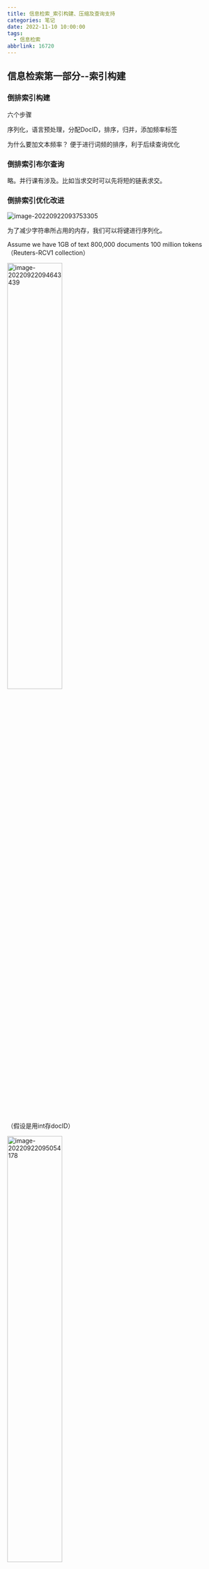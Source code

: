 ```yaml
---
title: 信息检索_索引构建、压缩及查询支持
categories: 笔记
date: 2022-11-10 10:00:00
tags:
  - 信息检索
abbrlink: 16720
---
```

## 信息检索第一部分--索引构建

### 倒排索引构建

六个步骤

序列化，语言预处理，分配DocID，排序，归并，添加频率标签

<p class="note note-info">为什么要加文本频率？
便于进行词频的排序，利于后续查询优化</p>

### 倒排索引布尔查询

略。并行课有涉及。比如当求交时可以先将短的链表求交。

### 倒排索引优化改进

![image-20220922093753305](https://raw.githubusercontent.com/Lunaticsky-tql/my_picbed/main/%E4%BF%A1%E6%81%AF%E6%A3%80%E7%B4%A2_%E7%B4%A2%E5%BC%95%E6%9E%84%E5%BB%BA%E3%80%81%E5%8E%8B%E7%BC%A9%E5%8F%8A%E6%9F%A5%E8%AF%A2%E6%94%AF%E6%8C%81/20221013143627586751_718_image-20220922093753305.png)

为了减少字符串所占用的内存，我们可以将键进行序列化。

Assume we have 1GB of text 800,000 documents 100 million tokens （Reuters-RCV1 collection）

<img src="https://raw.githubusercontent.com/Lunaticsky-tql/my_picbed/main/%E4%BF%A1%E6%81%AF%E6%A3%80%E7%B4%A2_%E7%B4%A2%E5%BC%95%E6%9E%84%E5%BB%BA%E3%80%81%E5%8E%8B%E7%BC%A9%E5%8F%8A%E6%9F%A5%E8%AF%A2%E6%94%AF%E6%8C%81/20221013143628933413_566_image-20220922094643439.png" alt="image-20220922094643439" width="50%" height="50%" />

（假设是用int存docID）

<img src="https://raw.githubusercontent.com/Lunaticsky-tql/my_picbed/main/%E4%BF%A1%E6%81%AF%E6%A3%80%E7%B4%A2_%E7%B4%A2%E5%BC%95%E6%9E%84%E5%BB%BA%E3%80%81%E5%8E%8B%E7%BC%A9%E5%8F%8A%E6%9F%A5%E8%AF%A2%E6%94%AF%E6%8C%81/20221013143629914308_735_image-20220922095054178.png" alt="image-20220922095054178" width="50%" height="50%" />

16*1.4

看上去很好。

然而，代价是必须要维护一张termID和字符串的映射表。

当需要处理的数据特别多时，由于排序，归并过程中所有的数据都需要这个表，就不得不一直将它放到内存里。

#### BSBI（Blocked Sort-Based Indexing）

仍然保留进行映射的策略

此算法的主要步骤如下：

1、将文档中的词进行id的映射，这里可以用hash的方法去构造

<img src="https://raw.githubusercontent.com/Lunaticsky-tql/my_picbed/main/%E4%BF%A1%E6%81%AF%E6%A3%80%E7%B4%A2_%E7%B4%A2%E5%BC%95%E6%9E%84%E5%BB%BA%E3%80%81%E5%8E%8B%E7%BC%A9%E5%8F%8A%E6%9F%A5%E8%AF%A2%E6%94%AF%E6%8C%81/20221013143631068932_652_image-20220922100056227.png" alt="image-20220922100056227" width="50%" height="50%" />

当然，可以先把全部文档读一遍构建映射，再分块构建倒排索引，也可以在构建每一块的倒排索引的时候边构建边映射。

<img src="https://raw.githubusercontent.com/Lunaticsky-tql/my_picbed/main/%E4%BF%A1%E6%81%AF%E6%A3%80%E7%B4%A2_%E7%B4%A2%E5%BC%95%E6%9E%84%E5%BB%BA%E3%80%81%E5%8E%8B%E7%BC%A9%E5%8F%8A%E6%9F%A5%E8%AF%A2%E6%94%AF%E6%8C%81/20221013143632700535_256_image-20220922101046446.png" alt="image-20220922101046446" width="50%" height="50%" />

2、将文档分割成大小相等的部分。分治

<img src="https://raw.githubusercontent.com/Lunaticsky-tql/my_picbed/main/%E4%BF%A1%E6%81%AF%E6%A3%80%E7%B4%A2_%E7%B4%A2%E5%BC%95%E6%9E%84%E5%BB%BA%E3%80%81%E5%8E%8B%E7%BC%A9%E5%8F%8A%E6%9F%A5%E8%AF%A2%E6%94%AF%E6%8C%81/20221013143634153162_211_image-20220922095854934.png" alt="image-20220922095854934" width="50%" height="50%" />

3、将每部分按照词ID对上文档ID的方式进行排序（保证分块可以在内存里放下）

<img src="https://raw.githubusercontent.com/Lunaticsky-tql/my_picbed/main/%E4%BF%A1%E6%81%AF%E6%A3%80%E7%B4%A2_%E7%B4%A2%E5%BC%95%E6%9E%84%E5%BB%BA%E3%80%81%E5%8E%8B%E7%BC%A9%E5%8F%8A%E6%9F%A5%E8%AF%A2%E6%94%AF%E6%8C%81/20221013143635299312_759_image-20220922095946828.png" alt="image-20220922095946828" width="50%" height="50%" />

![image-20220922100557902](https://raw.githubusercontent.com/Lunaticsky-tql/my_picbed/main/%E4%BF%A1%E6%81%AF%E6%A3%80%E7%B4%A2_%E7%B4%A2%E5%BC%95%E6%9E%84%E5%BB%BA%E3%80%81%E5%8E%8B%E7%BC%A9%E5%8F%8A%E6%9F%A5%E8%AF%A2%E6%94%AF%E6%8C%81/20221013143636457198_361_image-20220922100557902.png)

4、将每部分排序好后的结果进行合并，最后写出到磁盘中。

<img src="https://raw.githubusercontent.com/Lunaticsky-tql/my_picbed/main/%E4%BF%A1%E6%81%AF%E6%A3%80%E7%B4%A2_%E7%B4%A2%E5%BC%95%E6%9E%84%E5%BB%BA%E3%80%81%E5%8E%8B%E7%BC%A9%E5%8F%8A%E6%9F%A5%E8%AF%A2%E6%94%AF%E6%8C%81/20221013143637743125_385_image-20220922095721101.png" alt="image-20220922095721101" width="50%" height="50%" />

归并的过程中也可以分治，比如内存中只能放100个词条的总倒排索引，可以在第100个的时候写出磁盘（因为已经确定是最后结果了），从101个再继续。

<img src="https://raw.githubusercontent.com/Lunaticsky-tql/my_picbed/main/%E4%BF%A1%E6%81%AF%E6%A3%80%E7%B4%A2_%E7%B4%A2%E5%BC%95%E6%9E%84%E5%BB%BA%E3%80%81%E5%8E%8B%E7%BC%A9%E5%8F%8A%E6%9F%A5%E8%AF%A2%E6%94%AF%E6%8C%81/20221013143639158715_536_image-20220922102146120.png" alt="image-20220922102146120" width="50%" height="50%" />

#### SPIMI（Single-Pass In-Memory Indexing）

不作映射，其他与BSBI一样

<img src="https://raw.githubusercontent.com/Lunaticsky-tql/my_picbed/main/%E4%BF%A1%E6%81%AF%E6%A3%80%E7%B4%A2_%E7%B4%A2%E5%BC%95%E6%9E%84%E5%BB%BA%E3%80%81%E5%8E%8B%E7%BC%A9%E5%8F%8A%E6%9F%A5%E8%AF%A2%E6%94%AF%E6%8C%81/20221013143640277003_250_image-20220922101959755.png" alt="image-20220922101959755" width="50%" height="50%" />

<img src="https://raw.githubusercontent.com/Lunaticsky-tql/my_picbed/main/%E4%BF%A1%E6%81%AF%E6%A3%80%E7%B4%A2_%E7%B4%A2%E5%BC%95%E6%9E%84%E5%BB%BA%E3%80%81%E5%8E%8B%E7%BC%A9%E5%8F%8A%E6%9F%A5%E8%AF%A2%E6%94%AF%E6%8C%81/20221013143641398914_475_image-20220922102104189.png" alt="image-20220922102104189" width="50%" height="50%" />

因为D显然要比T小的多

#### 分布式解决方案MapReduce

大数据实训有涉及，略。

### 在线索引构建

#### 朴素方案

##### 朴素方案一：重建索引

![image-20220928141323699](https://raw.githubusercontent.com/Lunaticsky-tql/my_picbed/main/%E4%BF%A1%E6%81%AF%E6%A3%80%E7%B4%A2_%E7%B4%A2%E5%BC%95%E6%9E%84%E5%BB%BA%E3%80%81%E5%8E%8B%E7%BC%A9%E5%8F%8A%E6%9F%A5%E8%AF%A2%E6%94%AF%E6%8C%81/20221013143642866848_892_image-20220928141323699.png)

##### 朴素方案二：辅助索引

![image-20220928141427687](https://raw.githubusercontent.com/Lunaticsky-tql/my_picbed/main/%E4%BF%A1%E6%81%AF%E6%A3%80%E7%B4%A2_%E7%B4%A2%E5%BC%95%E6%9E%84%E5%BB%BA%E3%80%81%E5%8E%8B%E7%BC%A9%E5%8F%8A%E6%9F%A5%E8%AF%A2%E6%94%AF%E6%8C%81/20221013143644019596_168_image-20220928141427687.png)

使用辅助索引的话，一个很简便的思路是一个词建一个文档，归并便变为两个文档的合并。

![image-20220928141820357](https://raw.githubusercontent.com/Lunaticsky-tql/my_picbed/main/%E4%BF%A1%E6%81%AF%E6%A3%80%E7%B4%A2_%E7%B4%A2%E5%BC%95%E6%9E%84%E5%BB%BA%E3%80%81%E5%8E%8B%E7%BC%A9%E5%8F%8A%E6%9F%A5%E8%AF%A2%E6%94%AF%E6%8C%81/20221013143645445454_230_image-20220928141820357.png)

有什么缺陷？文件大小可能差距很大，且大量小文件不便于存储和对索引的快速读写（存储系统的问题）

![image-20220928142759774](https://raw.githubusercontent.com/Lunaticsky-tql/my_picbed/main/%E4%BF%A1%E6%81%AF%E6%A3%80%E7%B4%A2_%E7%B4%A2%E5%BC%95%E6%9E%84%E5%BB%BA%E3%80%81%E5%8E%8B%E7%BC%A9%E5%8F%8A%E6%9F%A5%E8%AF%A2%E6%94%AF%E6%8C%81/20221013143646682137_270_image-20220928142759774.png)

更大的问题，随着文档的数量变大，归并会越来越慢！



![image-20220928142854979](https://raw.githubusercontent.com/Lunaticsky-tql/my_picbed/main/%E4%BF%A1%E6%81%AF%E6%A3%80%E7%B4%A2_%E7%B4%A2%E5%BC%95%E6%9E%84%E5%BB%BA%E3%80%81%E5%8E%8B%E7%BC%A9%E5%8F%8A%E6%9F%A5%E8%AF%A2%E6%94%AF%E6%8C%81/20221013143647947499_639_image-20220928142854979.png)

合并时termID是有序的，归并时类似于归并排序，最坏复杂度是较大的那个索引的termID个数。而单个倒排索引合并只需要把新的list放到旧的后面就可以了，因为新的list中的docID肯定会比旧的大（就像上面图上所示）
$$
O\left(n+2n+\ldots+\frac{T}{n}\right)=O\left(\frac{T^2}{n}\right)
$$


#### 文档删除怎么操作？

无效向量

![image-20220928142307585](https://raw.githubusercontent.com/Lunaticsky-tql/my_picbed/main/%E4%BF%A1%E6%81%AF%E6%A3%80%E7%B4%A2_%E7%B4%A2%E5%BC%95%E6%9E%84%E5%BB%BA%E3%80%81%E5%8E%8B%E7%BC%A9%E5%8F%8A%E6%9F%A5%E8%AF%A2%E6%94%AF%E6%8C%81/20221013143649321808_563_image-20220928142307585.png)

### 倒排索引压缩

#### 一些朴素的偷懒方法

![image-20220928155207922](https://raw.githubusercontent.com/Lunaticsky-tql/my_picbed/main/%E4%BF%A1%E6%81%AF%E6%A3%80%E7%B4%A2_%E7%B4%A2%E5%BC%95%E6%9E%84%E5%BB%BA%E3%80%81%E5%8E%8B%E7%BC%A9%E5%8F%8A%E6%9F%A5%E8%AF%A2%E6%94%AF%E6%8C%81/20221013143650616612_634_image-20220928155207922.png)



但是现代检索系统一般不会这么做，因为会导致一些信息的丢失。

#### 词典压缩

##### 方法一：使用数组

是一种很蠢的方法

 <img src="https://raw.githubusercontent.com/Lunaticsky-tql/my_picbed/main/%E4%BF%A1%E6%81%AF%E6%A3%80%E7%B4%A2_%E7%B4%A2%E5%BC%95%E6%9E%84%E5%BB%BA%E3%80%81%E5%8E%8B%E7%BC%A9%E5%8F%8A%E6%9F%A5%E8%AF%A2%E6%94%AF%E6%8C%81/20221013143654714754_145_image-20220928152210011.png" alt="image-20220928152210011" width="50%" height="50%" />

##### 方法二：指针

![image-20220928151740804](https://raw.githubusercontent.com/Lunaticsky-tql/my_picbed/main/%E4%BF%A1%E6%81%AF%E6%A3%80%E7%B4%A2_%E7%B4%A2%E5%BC%95%E6%9E%84%E5%BB%BA%E3%80%81%E5%8E%8B%E7%BC%A9%E5%8F%8A%E6%9F%A5%E8%AF%A2%E6%94%AF%E6%8C%81/20221013143655839716_271_image-20220928151740804.png)

##### 方法二的优化：分段指针

![image-20220928152418457](https://raw.githubusercontent.com/Lunaticsky-tql/my_picbed/main/%E4%BF%A1%E6%81%AF%E6%A3%80%E7%B4%A2_%E7%B4%A2%E5%BC%95%E6%9E%84%E5%BB%BA%E3%80%81%E5%8E%8B%E7%BC%A9%E5%8F%8A%E6%9F%A5%E8%AF%A2%E6%94%AF%E6%8C%81/20221013143657755792_576_image-20220928152418457.png)

当然，找termID对应的词项会慢一些。

##### 采用前缀的方式

![image-20220928153011321](https://raw.githubusercontent.com/Lunaticsky-tql/my_picbed/main/%E4%BF%A1%E6%81%AF%E6%A3%80%E7%B4%A2_%E7%B4%A2%E5%BC%95%E6%9E%84%E5%BB%BA%E3%80%81%E5%8E%8B%E7%BC%A9%E5%8F%8A%E6%9F%A5%E8%AF%A2%E6%94%AF%E6%8C%81/20221013143659531464_413_image-20220928153011321.png)

#### 索引表压缩

##### Encoding gaps

![image-20220928153421273](https://raw.githubusercontent.com/Lunaticsky-tql/my_picbed/main/%E4%BF%A1%E6%81%AF%E6%A3%80%E7%B4%A2_%E7%B4%A2%E5%BC%95%E6%9E%84%E5%BB%BA%E3%80%81%E5%8E%8B%E7%BC%A9%E5%8F%8A%E6%9F%A5%E8%AF%A2%E6%94%AF%E6%8C%81/20221013143700905497_456_image-20220928153421273.png)

##### Variable length codings

![image-20220928153533933](https://raw.githubusercontent.com/Lunaticsky-tql/my_picbed/main/%E4%BF%A1%E6%81%AF%E6%A3%80%E7%B4%A2_%E7%B4%A2%E5%BC%95%E6%9E%84%E5%BB%BA%E3%80%81%E5%8E%8B%E7%BC%A9%E5%8F%8A%E6%9F%A5%E8%AF%A2%E6%94%AF%E6%8C%81/20221013143702089613_543_image-20220928153533933.png)

例子：可变长UTF-8

![image-20220928153849498](https://raw.githubusercontent.com/Lunaticsky-tql/my_picbed/main/%E4%BF%A1%E6%81%AF%E6%A3%80%E7%B4%A2_%E7%B4%A2%E5%BC%95%E6%9E%84%E5%BB%BA%E3%80%81%E5%8E%8B%E7%BC%A9%E5%8F%8A%E6%9F%A5%E8%AF%A2%E6%94%AF%E6%8C%81/20221013143703419174_526_image-20220928153849498.png)

UTF-8 的编码规则很简单，只有二条：

1）对于单字节的符号，字节的第一位设为`0`，后面7位为这个符号的 Unicode 码。因此对于英语字母，UTF-8 编码和 ASCII 码是相同的。

2）对于`n`字节的符号（`n > 1`），第一个字节的前`n`位都设为`1`，第`n + 1`位设为`0`，后面字节的前两位一律设为`10`。剩下的没有提及的二进制位，全部为这个符号的 Unicode 码。

下表总结了编码规则，字母`x`表示可用编码的位。

 ```
 Unicode符号范围     |        UTF-8编码方式
 (十六进制)        	|              （二进制）
 -------------------+---------------------------------------------
 0000 0000-0000 007F | 0xxxxxxx
 0000 0080-0000 07FF | 110xxxxx 10xxxxxx
 0000 0800-0000 FFFF | 1110xxxx 10xxxxxx 10xxxxxx
 0001 0000-0010 FFFF | 11110xxx 10xxxxxx 10xxxxxx 10xxxxxx
 ```

根据上表，解读 UTF-8 编码非常简单。如果一个字节的第一位是`0`，则这个字节单独就是一个字符；如果第一位是`1`，则连续有多少个`1`，就表示当前字符占用多少个字节。

下面，以汉字`严`为例，演示如何实现 UTF-8 编码。

`严`的 Unicode 是`4E25`（`100111000100101`），根据上表，可以发现`4E25`处在第三行的范围内（`0000 0800 - 0000 FFFF`），因此`严`的 UTF-8 编码需要三个字节，即格式是`1110xxxx 10xxxxxx 10xxxxxx`。然后，从`严`的最后一个二进制位开始，依次从后向前填入格式中的`x`，多出的位补`0`。这样就得到了，`严`的 UTF-8 编码是`11100100 10111000 10100101`，转换成十六进制就是`E4B8A5`。

##### Gamma Encoding

根据[维基百科](https://en.wikipedia.org/wiki/Elias_gamma_coding)所述，gamma编码过程如下图所示。虽具体过程与课上讲述稍有不同，但原理是一样的。

![image-20220930155723916](https://raw.githubusercontent.com/Lunaticsky-tql/my_picbed/main/%E4%BF%A1%E6%81%AF%E6%A3%80%E7%B4%A2_%E7%B4%A2%E5%BC%95%E6%9E%84%E5%BB%BA%E3%80%81%E5%8E%8B%E7%BC%A9%E5%8F%8A%E6%9F%A5%E8%AF%A2%E6%94%AF%E6%8C%81/20221013143704774266_595_image-20220930155723916.png)

编码具体案例和解码过程。

![image-20220930155802505](https://raw.githubusercontent.com/Lunaticsky-tql/my_picbed/main/%E4%BF%A1%E6%81%AF%E6%A3%80%E7%B4%A2_%E7%B4%A2%E5%BC%95%E6%9E%84%E5%BB%BA%E3%80%81%E5%8E%8B%E7%BC%A9%E5%8F%8A%E6%9F%A5%E8%AF%A2%E6%94%AF%E6%8C%81/20221013143706251591_500_image-20220930155802505.png)

### 查询优化

#### 倒排索引数据结构优化

##### “跳表”

动机

![image-20221005150319520](https://raw.githubusercontent.com/Lunaticsky-tql/my_picbed/main/%E4%BF%A1%E6%81%AF%E6%A3%80%E7%B4%A2_%E7%B4%A2%E5%BC%95%E6%9E%84%E5%BB%BA%E3%80%81%E5%8E%8B%E7%BC%A9%E5%8F%8A%E6%9F%A5%E8%AF%A2%E6%94%AF%E6%8C%81/20221013143708733468_476_image-20221005150319520.png)

怎么选取间隔？“摔瓶子”。开根号

![image-20221005150404678](https://raw.githubusercontent.com/Lunaticsky-tql/my_picbed/main/%E4%BF%A1%E6%81%AF%E6%A3%80%E7%B4%A2_%E7%B4%A2%E5%BC%95%E6%9E%84%E5%BB%BA%E3%80%81%E5%8E%8B%E7%BC%A9%E5%8F%8A%E6%9F%A5%E8%AF%A2%E6%94%AF%E6%8C%81/20221013143710120784_928_image-20221005150404678.png)

实例：

![image-20221005150523460](https://raw.githubusercontent.com/Lunaticsky-tql/my_picbed/main/%E4%BF%A1%E6%81%AF%E6%A3%80%E7%B4%A2_%E7%B4%A2%E5%BC%95%E6%9E%84%E5%BB%BA%E3%80%81%E5%8E%8B%E7%BC%A9%E5%8F%8A%E6%9F%A5%E8%AF%A2%E6%94%AF%E6%8C%81/20221013143711476304_852_image-20221005150523460.png)

<p class="note note-info">为什么是先跳再判断，如果跳过了再倒回去，而不是比较之后再跳？后者比较次数太多，开销大，且慢。</p>

#### 词项数据结构

##### 哈希表

优点：快

缺点：不支持模糊查询

![image-20221005152131580](https://raw.githubusercontent.com/Lunaticsky-tql/my_picbed/main/%E4%BF%A1%E6%81%AF%E6%A3%80%E7%B4%A2_%E7%B4%A2%E5%BC%95%E6%9E%84%E5%BB%BA%E3%80%81%E5%8E%8B%E7%BC%A9%E5%8F%8A%E6%9F%A5%E8%AF%A2%E6%94%AF%E6%8C%81/20221013143713258991_492_image-20221005152131580.png)

##### B树

实际使用

![image-20221005152231798](https://raw.githubusercontent.com/Lunaticsky-tql/my_picbed/main/%E4%BF%A1%E6%81%AF%E6%A3%80%E7%B4%A2_%E7%B4%A2%E5%BC%95%E6%9E%84%E5%BB%BA%E3%80%81%E5%8E%8B%E7%BC%A9%E5%8F%8A%E6%9F%A5%E8%AF%A2%E6%94%AF%E6%8C%81/20221013143716445073_262_image-20221005152231798.png)

#### 通配符查询支持

前缀：B树天然支持

![image-20221005153943805](https://raw.githubusercontent.com/Lunaticsky-tql/my_picbed/main/%E4%BF%A1%E6%81%AF%E6%A3%80%E7%B4%A2_%E7%B4%A2%E5%BC%95%E6%9E%84%E5%BB%BA%E3%80%81%E5%8E%8B%E7%BC%A9%E5%8F%8A%E6%9F%A5%E8%AF%A2%E6%94%AF%E6%8C%81/20221013143718721740_938_image-20221005153943805.png)

后缀：对逆序建B树

![image-20221005154022485](https://raw.githubusercontent.com/Lunaticsky-tql/my_picbed/main/%E4%BF%A1%E6%81%AF%E6%A3%80%E7%B4%A2_%E7%B4%A2%E5%BC%95%E6%9E%84%E5%BB%BA%E3%80%81%E5%8E%8B%E7%BC%A9%E5%8F%8A%E6%9F%A5%E8%AF%A2%E6%94%AF%E6%8C%81/20221013143720264162_261_image-20221005154022485.png)

中间的？好像有点问题。。。

<img src="https://raw.githubusercontent.com/Lunaticsky-tql/my_picbed/main/%E4%BF%A1%E6%81%AF%E6%A3%80%E7%B4%A2_%E7%B4%A2%E5%BC%95%E6%9E%84%E5%BB%BA%E3%80%81%E5%8E%8B%E7%BC%A9%E5%8F%8A%E6%9F%A5%E8%AF%A2%E6%94%AF%E6%8C%81/20221013143721509249_850_image-20221012140726185.png" alt="image-20221012140726185" width="50%" height="50%" />

#### 轮排索引

![image-20221012141847402](https://raw.githubusercontent.com/Lunaticsky-tql/my_picbed/main/%E4%BF%A1%E6%81%AF%E6%A3%80%E7%B4%A2_%E7%B4%A2%E5%BC%95%E6%9E%84%E5%BB%BA%E3%80%81%E5%8E%8B%E7%BC%A9%E5%8F%8A%E6%9F%A5%E8%AF%A2%E6%94%AF%E6%8C%81/20221013143722646249_170_image-20221012141847402.png)

采用B树。但通常这种方法产生的B树会非常大

![image-20221012143335531](https://raw.githubusercontent.com/Lunaticsky-tql/my_picbed/main/%E4%BF%A1%E6%81%AF%E6%A3%80%E7%B4%A2_%E7%B4%A2%E5%BC%95%E6%9E%84%E5%BB%BA%E3%80%81%E5%8E%8B%E7%BC%A9%E5%8F%8A%E6%9F%A5%E8%AF%A2%E6%94%AF%E6%8C%81/20221013143723834048_694_image-20221012143335531.png)

#### K-gram

一定程度上的优化

在一定长度的字串上建索引

![image-20221012143730369](https://raw.githubusercontent.com/Lunaticsky-tql/my_picbed/main/%E4%BF%A1%E6%81%AF%E6%A3%80%E7%B4%A2_%E7%B4%A2%E5%BC%95%E6%9E%84%E5%BB%BA%E3%80%81%E5%8E%8B%E7%BC%A9%E5%8F%8A%E6%9F%A5%E8%AF%A2%E6%94%AF%E6%8C%81/20221013143725269033_823_image-20221012143730369.png)

查\$co,ter,er\$,\$代表起始和结束符号

![image-20221012144353569](https://raw.githubusercontent.com/Lunaticsky-tql/my_picbed/main/%E4%BF%A1%E6%81%AF%E6%A3%80%E7%B4%A2_%E7%B4%A2%E5%BC%95%E6%9E%84%E5%BB%BA%E3%80%81%E5%8E%8B%E7%BC%A9%E5%8F%8A%E6%9F%A5%E8%AF%A2%E6%94%AF%E6%8C%81/20221013143726834159_151_image-20221012144353569.png)

### 拼写检查支持

#### 动态规划：编辑距离

动态规划求字符串距离？

![image-20221012150059012](https://raw.githubusercontent.com/Lunaticsky-tql/my_picbed/main/%E4%BF%A1%E6%81%AF%E6%A3%80%E7%B4%A2_%E7%B4%A2%E5%BC%95%E6%9E%84%E5%BB%BA%E3%80%81%E5%8E%8B%E7%BC%A9%E5%8F%8A%E6%9F%A5%E8%AF%A2%E6%94%AF%E6%8C%81/20221013143728315657_544_image-20221012150059012.png)

词项太多，算法显得有些复杂，慢

#### 在K-gram基础上进行

Jaccard distance判断相似度

![image-20221012151057155](https://raw.githubusercontent.com/Lunaticsky-tql/my_picbed/main/%E4%BF%A1%E6%81%AF%E6%A3%80%E7%B4%A2_%E7%B4%A2%E5%BC%95%E6%9E%84%E5%BB%BA%E3%80%81%E5%8E%8B%E7%BC%A9%E5%8F%8A%E6%9F%A5%E8%AF%A2%E6%94%AF%E6%8C%81/20221013143729475948_696_image-20221012151057155.png)

求并集的小trick

#query term's k-grams +#found term's k-grams-#intersection

#### 上下文相关检查

利用搜索历史，启发式
